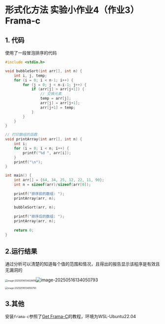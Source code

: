 # 形式化方法 实验小作业4（作业3） Frama-c

## 1. 代码

使用了一段冒泡排序的代码

```c
#include <stdio.h>

void bubbleSort(int arr[], int n) {
    int i, j, temp;
    for (i = 0; i < n-1; i++) {
        for (j = 0; j < n-i-1; j++) {
            if (arr[j] > arr[j+1]) {
                // 交换元素
                temp = arr[j];
                arr[j] = arr[j+1];
                arr[j+1] = temp;
            }
        }
    }
}

// 打印数组的函数
void printArray(int arr[], int n) {
    int i;
    for (i = 0; i < n; i++) {
        printf("%d ", arr[i]);
    }
    printf("\n");
}

int main() {
    int arr[] = {64, 34, 25, 12, 22, 11, 90};
    int n = sizeof(arr)/sizeof(arr[0]);
    
    printf("排序前的数组: ");
    printArray(arr, n);
    
    bubbleSort(arr, n);
    
    printf("排序后的数组: ");
    printArray(arr, n);
    
    return 0;
}

```

## 2.运行结果

通过分析可以清楚的知道每个值的范围和情况，且得出的报告显示该程序是有效且无漏洞的

<img src="C:\Users\yyc\AppData\Roaming\Typora\typora-user-images\image-20250516134029816.png" alt="image-20250516134029816" style="zoom:50%;" />![image-20250516134050793](C:\Users\yyc\AppData\Roaming\Typora\typora-user-images\image-20250516134050793.png)

<img src="C:\Users\yyc\AppData\Roaming\Typora\typora-user-images\image-20250516134050793.png" alt="image-20250516134050793" style="zoom:50%;" />

## 3.其他

安装`frama-c`参照了[Get Frama-C](https://frama-c.com/html/get-frama-c.html)的教程，环境为WSL-Ubuntu22.04


